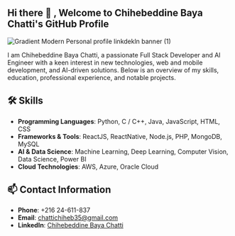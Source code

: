 ## Hi there 👋 , Welcome to Chihebeddine Baya Chatti's GitHub Profile
![Gradient Modern Personal profile linkdekln banner (1)](https://github.com/user-attachments/assets/ad24434a-2624-4945-a98b-b41bb011295f)

I am Chihebeddine Baya Chatti, a passionate Full Stack Developer and AI Engineer with a keen interest in new technologies, web and mobile development, and AI-driven solutions. Below is an overview of my skills, education, professional experience, and notable projects.

## 🛠️ Skills
- **Programming Languages**: Python, C / C++, Java, JavaScript, HTML, CSS
- **Frameworks & Tools**: ReactJS, ReactNative, Node.js, PHP, MongoDB, MySQL
- **AI & Data Science**: Machine Learning, Deep Learning, Computer Vision, Data Science, Power BI
- **Cloud Technologies**: AWS, Azure, Oracle Cloud
  
## 📫 Contact Information

- **Phone**: +216 24-611-837
- **Email**: chattichiheb35@gmail.com
- **LinkedIn**: [Chihebeddine Baya Chatti](https://www.linkedin.com/in/chihebeddine-baya-chatti)
